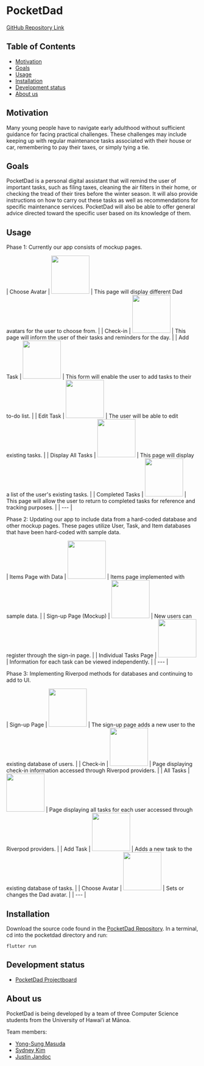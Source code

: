 # PocketDad
[GitHub Repository Link](https://github.com/PocketDad/pocketdad)

## Table of Contents
* [Motivation](#motivation)
* [Goals](#goals)
* [Usage](#usage)
* [Installation](#installation)
* [Development status](#development-status)
* [About us](#about-us)

## Motivation
Many young people have to navigate early adulthood without sufficient guidance for facing practical challenges. 
These challenges may include keeping up with regular maintenance tasks associated with their house or car, remembering to pay their taxes, or simply tying a tie.


## Goals
PocketDad is a personal digital assistant that will remind the user of important tasks, such as filing taxes, cleaning the air filters in their home, or checking the tread of their tires before the winter season.
It will also provide instructions on how to carry out these tasks as well as recommendations for specific maintenance services.
PocketDad will also be able to offer general advice directed toward the specific user based on its knowledge of them.


## Usage

Phase 1: Currently our app consists of mockup pages.

| Choose Avatar | <img src="doc/chooseavatar.png" style="width: 100px"> | This page will display different Dad avatars for the user to choose from. |
| Check-in | <img src="doc/checkin-mockup.png" style="width: 100px"> | This page will inform the user of their tasks and reminders for the day. |
| Add Task | <img src="doc/add-task-mockup.png" style="width: 100px"> | This form will enable the user to add tasks to their to-do list. |
| Edit Task | <img src="doc/edit-task-mockup.png" style="width: 100px"> | The user will be able to edit existing tasks. |
| Display All Tasks | <img src="doc/tasks-mockup.png" style="width: 100px"> | This page will display a list of the user's existing tasks. |
| Completed Tasks | <img src="doc/completed-tasks-mockup.png" style="width: 100px"> | This page will allow the user to return to completed tasks for reference and tracking purposes. |
| --- |

Phase 2: Updating our app to include data from a hard-coded database and other mockup pages. These pages utilize User, Task, and Item databases that have been hard-coded with sample data.

| Items Page with Data | <img src="doc/itemspagewithdata.png" style="width: 100px"> | Items page implemented with sample data. |
| Sign-up Page (Mockup) | <img src="doc/onboarding.png" style="width: 100px"> | New users can register through the sign-in page. |
| Individual Tasks Page | <img src="doc/individual-task.png" style="width: 100px"> | Information for each task can be viewed independently. |
| --- |

Phase 3: Implementing Riverpod methods for databases and continuing to add to UI.

| Sign-up Page | <img src="doc/sign_up.png" style="width: 100px"> | The sign-up page adds a new user to the existing database of users. |
| Check-in | <img src="doc/check_in.png" style="width: 100px"> | Page displaying check-in information accessed through Riverpod providers. |
| All Tasks | <img src="doc/all_tasks.png" style="width: 100px"> | Page displaying all tasks for each user accessed through Riverpod providers. |
| Add Task | <img src="doc/add_task.png" style="width: 100px"> | Adds a new task to the existing database of tasks. |
| Choose Avatar | <img src="doc/choose_appearance.png" style="width: 100px"> | Sets or changes the Dad avatar. |
| --- |

## Installation
Download the source code found in the [PocketDad Repository](https://github.com/PocketDad/pocketdad).
In a terminal, cd into the pocketdad directory and run:
```
flutter run
```

## Development status
* [PocketDad Projectboard](https://github.com/orgs/PocketDad/projects/5)

## About us
PocketDad is being developed by a team of three Computer Science students from the University of Hawaiʻi at Mānoa.

Team members:
* [Yong-Sung Masuda](https://github.com/yongsungm)
* [Sydney Kim](https://github.com/kimsyd)
* [Justin Jandoc](https://github.com/justinjandoc)
